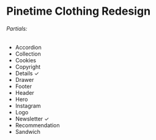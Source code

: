 # Pinetime Clothing Redesign

###### Partials:
- Accordion
- Collection
- Cookies
- Copyright
- Details ✓
- Drawer
- Footer
- Header
- Hero
- Instagram
- Logo
- Newsletter ✓
- Recommendation
- Sandwich
